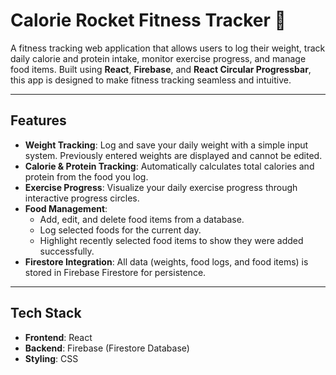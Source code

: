 # **Calorie Rocket Fitness Tracker 🚀**

A fitness tracking web application that allows users to log their weight, track daily calorie and protein intake, monitor exercise progress, and manage food items. Built using **React**, **Firebase**, and **React Circular Progressbar**, this app is designed to make fitness tracking seamless and intuitive.

---

## **Features**
- **Weight Tracking**: Log and save your daily weight with a simple input system. Previously entered weights are displayed and cannot be edited.
- **Calorie & Protein Tracking**: Automatically calculates total calories and protein from the food you log.
- **Exercise Progress**: Visualize your daily exercise progress through interactive progress circles.
- **Food Management**:
  - Add, edit, and delete food items from a database.
  - Log selected foods for the current day.
  - Highlight recently selected food items to show they were added successfully.
- **Firestore Integration**: All data (weights, food logs, and food items) is stored in Firebase Firestore for persistence.

---

## **Tech Stack**
- **Frontend**: React
- **Backend**: Firebase (Firestore Database)
- **Styling**: CSS
